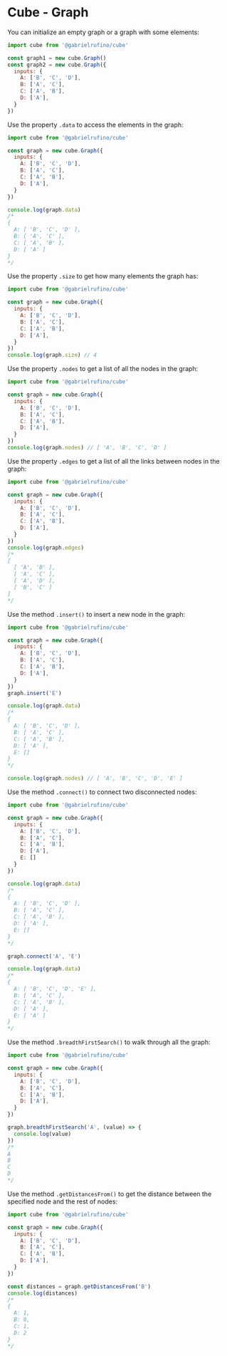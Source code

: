 # Cube - Graph

You can initialize an empty graph or a graph with some elements:

```js
import cube from '@gabrielrufino/cube'

const graph1 = new cube.Graph()
const graph2 = new cube.Graph({
  inputs: {
    A: ['B', 'C', 'D'],
    B: ['A', 'C'],
    C: ['A', 'B'],
    D: ['A'],
  }
})
```

Use the property `.data` to access the elements in the graph:

```js
import cube from '@gabrielrufino/cube'

const graph = new cube.Graph({
  inputs: {
    A: ['B', 'C', 'D'],
    B: ['A', 'C'],
    C: ['A', 'B'],
    D: ['A'],
  }
})

console.log(graph.data)
/*
{
  A: [ 'B', 'C', 'D' ],
  B: [ 'A', 'C' ],
  C: [ 'A', 'B' ],
  D: [ 'A' ]
}
*/
```

Use the property `.size` to get how many elements the graph has:

```js
import cube from '@gabrielrufino/cube'

const graph = new cube.Graph({
  inputs: {
    A: ['B', 'C', 'D'],
    B: ['A', 'C'],
    C: ['A', 'B'],
    D: ['A'],
  }
})
console.log(graph.size) // 4
```

Use the property `.nodes` to get a list of all the nodes in the graph:

```js
import cube from '@gabrielrufino/cube'

const graph = new cube.Graph({
  inputs: {
    A: ['B', 'C', 'D'],
    B: ['A', 'C'],
    C: ['A', 'B'],
    D: ['A'],
  }
})
console.log(graph.nodes) // [ 'A', 'B', 'C', 'D' ]
```

Use the property `.edges` to get a list of all the links between nodes in the graph:

```js
import cube from '@gabrielrufino/cube'

const graph = new cube.Graph({
  inputs: {
    A: ['B', 'C', 'D'],
    B: ['A', 'C'],
    C: ['A', 'B'],
    D: ['A'],
  }
})
console.log(graph.edges)
/*
[
  [ 'A', 'B' ],
  [ 'A', 'C' ],
  [ 'A', 'D' ],
  [ 'B', 'C' ]
]
*/
```

Use the method `.insert()` to insert a new node in the graph:

```js
import cube from '@gabrielrufino/cube'

const graph = new cube.Graph({
  inputs: {
    A: ['B', 'C', 'D'],
    B: ['A', 'C'],
    C: ['A', 'B'],
    D: ['A'],
  }
})
graph.insert('E')

console.log(graph.data)
/*
{
  A: [ 'B', 'C', 'D' ],
  B: [ 'A', 'C' ],
  C: [ 'A', 'B' ],
  D: [ 'A' ],
  E: []
}
*/

console.log(graph.nodes) // [ 'A', 'B', 'C', 'D', 'E' ]
```

Use the method `.connect()` to connect two disconnected nodes:

```js
import cube from '@gabrielrufino/cube'

const graph = new cube.Graph({
  inputs: {
    A: ['B', 'C', 'D'],
    B: ['A', 'C'],
    C: ['A', 'B'],
    D: ['A'],
    E: []
  }
})

console.log(graph.data)
/*
{
  A: [ 'B', 'C', 'D' ],
  B: [ 'A', 'C' ],
  C: [ 'A', 'B' ],
  D: [ 'A' ],
  E: []
}
*/

graph.connect('A', 'E')

console.log(graph.data)
/*
{
  A: [ 'B', 'C', 'D', 'E' ],
  B: [ 'A', 'C' ],
  C: [ 'A', 'B' ],
  D: [ 'A' ],
  E: [ 'A' ]
}
*/
```

Use the method `.breadthFirstSearch()` to walk through all the graph:

```js
import cube from '@gabrielrufino/cube'

const graph = new cube.Graph({
  inputs: {
    A: ['B', 'C', 'D'],
    B: ['A', 'C'],
    C: ['A', 'B'],
    D: ['A'],
  }
})

graph.breadthFirstSearch('A', (value) => {
  console.log(value)
})
/*
A
B
C
D
*/
```

Use the method `.getDistancesFrom()` to get the distance between the specified node and the rest of nodes:

```js
import cube from '@gabrielrufino/cube'

const graph = new cube.Graph({
  inputs: {
    A: ['B', 'C', 'D'],
    B: ['A', 'C'],
    C: ['A', 'B'],
    D: ['A'],
  }
})

const distances = graph.getDistancesFrom('B')
console.log(distances)
/*
{
  A: 1,
  B: 0,
  C: 1,
  D: 2
}
*/
```
